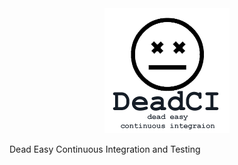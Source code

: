 <div style="text-align:center"><img src =media/deadci-logo.png" /></div>

Dead Easy Continuous Integration and Testing
